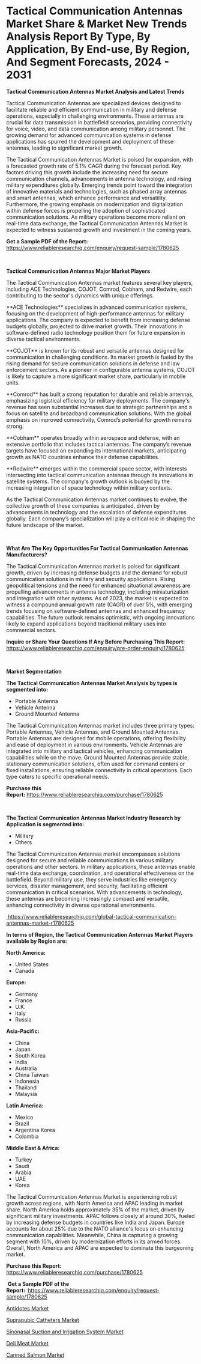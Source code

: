 <p><h1>Tactical Communication Antennas Market Share & Market New Trends Analysis Report By Type, By Application, By End-use, By Region, And Segment Forecasts, 2024 - 2031</h1></p><p><strong>Tactical Communication Antennas Market Analysis and Latest Trends</strong></p>
<p><p>Tactical Communication Antennas are specialized devices designed to facilitate reliable and efficient communication in military and defense operations, especially in challenging environments. These antennas are crucial for data transmission in battlefield scenarios, providing connectivity for voice, video, and data communication among military personnel. The growing demand for advanced communication systems in defense applications has spurred the development and deployment of these antennas, leading to significant market growth.</p><p>The Tactical Communication Antennas Market is poised for expansion, with a forecasted growth rate of 5.1% CAGR during the forecast period. Key factors driving this growth include the increasing need for secure communication channels, advancements in antenna technology, and rising military expenditures globally. Emerging trends point toward the integration of innovative materials and technologies, such as phased array antennas and smart antennas, which enhance performance and versatility. Furthermore, the growing emphasis on modernization and digitalization within defense forces is propelling the adoption of sophisticated communication solutions. As military operations become more reliant on real-time data exchange, the Tactical Communication Antennas Market is expected to witness sustained growth and investment in the coming years.</p></p>
<p><strong>Get a Sample PDF of the Report:&nbsp;</strong> <a href="https://www.reliableresearchiq.com/enquiry/request-sample/1780625?utm_campaign=1088&utm_medium=2&utm_source=Github&utm_content=ia&utm_term=09102024&utm_id=tactical-communication-antennas">https://www.reliableresearchiq.com/enquiry/request-sample/1780625</a></p>
<p>&nbsp;</p>
<p><strong>Tactical Communication Antennas Major Market Players</strong></p>
<p><p>The Tactical Communication Antennas market features several key players, including ACE Technologies, COJOT, Comrod, Cobham, and Redwire, each contributing to the sector's dynamics with unique offerings.</p><p>**ACE Technologies** specializes in advanced communication systems, focusing on the development of high-performance antennas for military applications. The company is expected to benefit from increasing defense budgets globally, projected to drive market growth. Their innovations in software-defined radio technology position them for future expansion in diverse tactical environments.</p><p>**COJOT** is known for its robust and versatile antennas designed for communication in challenging conditions. Its market growth is fueled by the rising demand for secure communication solutions in defense and law enforcement sectors. As a pioneer in configurable antenna systems, COJOT is likely to capture a more significant market share, particularly in mobile units.</p><p>**Comrod** has built a strong reputation for durable and reliable antennas, emphasizing logistical efficiency for military deployments. The company's revenue has seen substantial increases due to strategic partnerships and a focus on satellite and broadband communication solutions. With the global emphasis on improved connectivity, Comrod’s potential for growth remains strong.</p><p>**Cobham** operates broadly within aerospace and defense, with an extensive portfolio that includes tactical antennas. The company’s revenue targets have focused on expanding its international markets, anticipating growth as NATO countries enhance their defense capabilities.</p><p>**Redwire** emerges within the commercial space sector, with interests intersecting into tactical communication antennas through its innovations in satellite systems. The company's growth outlook is buoyed by the increasing integration of space technology within military contexts.</p><p>As the Tactical Communication Antennas market continues to evolve, the collective growth of these companies is anticipated, driven by advancements in technology and the escalation of defense expenditures globally. Each company’s specialization will play a critical role in shaping the future landscape of the market.</p></p>
<p>&nbsp;</p>
<p><strong>What Are The Key Opportunities For Tactical Communication Antennas Manufacturers?</strong></p>
<p><p>The Tactical Communication Antennas market is poised for significant growth, driven by increasing defense budgets and the demand for robust communication solutions in military and security applications. Rising geopolitical tensions and the need for enhanced situational awareness are propelling advancements in antenna technology, including miniaturization and integration with other systems. As of 2023, the market is expected to witness a compound annual growth rate (CAGR) of over 5%, with emerging trends focusing on software-defined antennas and enhanced frequency capabilities. The future outlook remains optimistic, with ongoing innovations likely to expand applications beyond traditional military uses into commercial sectors.</p></p>
<p><strong>Inquire or Share Your Questions If Any Before Purchasing This Report:</strong> <a href="https://www.reliableresearchiq.com/enquiry/pre-order-enquiry/1780625?utm_campaign=1088&utm_medium=2&utm_source=Github&utm_content=ia&utm_term=09102024&utm_id=tactical-communication-antennas">https://www.reliableresearchiq.com/enquiry/pre-order-enquiry/1780625</a></p>
<p>&nbsp;</p>
<p><strong>Market Segmentation</strong></p>
<p><strong>The Tactical Communication Antennas Market Analysis by types is segmented into:</strong></p>
<p><ul><li>Portable Antenna</li><li>Vehicle Antenna</li><li>Ground Mounted Antenna</li></ul></p>
<p><p>The Tactical Communication Antennas market includes three primary types: Portable Antennas, Vehicle Antennas, and Ground Mounted Antennas. Portable Antennas are designed for mobile operations, offering flexibility and ease of deployment in various environments. Vehicle Antennas are integrated into military and tactical vehicles, enhancing communication capabilities while on the move. Ground Mounted Antennas provide stable, stationary communication solutions, often used for command centers or fixed installations, ensuring reliable connectivity in critical operations. Each type caters to specific operational needs.</p></p>
<p><strong>Purchase this Report:&nbsp;</strong><a href="https://www.reliableresearchiq.com/purchase/1780625?utm_campaign=1088&utm_medium=2&utm_source=Github&utm_content=ia&utm_term=09102024&utm_id=tactical-communication-antennas">https://www.reliableresearchiq.com/purchase/1780625</a></p>
<p>&nbsp;</p>
<p><strong>The Tactical Communication Antennas Market Industry Research by Application is segmented into:</strong></p>
<p><ul><li>Military</li><li>Others</li></ul></p>
<p><p>The Tactical Communication Antennas market encompasses solutions designed for secure and reliable communications in various military operations and other sectors. In military applications, these antennas enable real-time data exchange, coordination, and operational effectiveness on the battlefield. Beyond military use, they serve industries like emergency services, disaster management, and security, facilitating efficient communication in critical scenarios. With advancements in technology, these antennas are becoming increasingly compact and versatile, enhancing connectivity in diverse operational environments.</p></p>
<p><a href="https://www.reliableresearchiq.com/global-tactical-communication-antennas-market-r1780625?utm_campaign=1088&utm_medium=2&utm_source=Github&utm_content=ia&utm_term=09102024&utm_id=tactical-communication-antennas">&nbsp;https://www.reliableresearchiq.com/global-tactical-communication-antennas-market-r1780625</a></p>
<p><strong>In terms of Region, the Tactical Communication Antennas Market Players available by Region are:</strong></p>
<p>
    <p> <strong> North America: </strong>
        <ul>
            <li>United States</li>
            <li>Canada</li>
        </ul>
        </p> 
    <p> <strong> Europe: </strong>
        <ul>
            <li>Germany</li>
            <li>France</li>
            <li>U.K.</li>
            <li>Italy</li>
            <li>Russia</li>
        </ul>
        </p> 
    <p> <strong> Asia-Pacific: </strong>
        <ul>
            <li>China</li>
            <li>Japan</li>
            <li>South Korea</li>
            <li>India</li>
            <li>Australia</li>
            <li>China Taiwan</li>
            <li>Indonesia</li>
            <li>Thailand</li>
            <li>Malaysia</li>
        </ul>
        </p> 
    <p> <strong> Latin America: </strong>
        <ul>
            <li>Mexico</li>
            <li>Brazil</li>
            <li>Argentina Korea</li>
            <li>Colombia</li>
        </ul>
        </p> 
    <p> <strong> Middle East & Africa: </strong>
        <ul>
            <li>Turkey</li>
            <li>Saudi</li>
            <li>Arabia</li>
            <li>UAE</li>
            <li>Korea</li>
        </ul>
    </p>
    </p>
<p><p>The Tactical Communication Antennas Market is experiencing robust growth across regions, with North America and APAC leading in market share. North America holds approximately 35% of the market, driven by significant military investments. APAC follows closely at around 30%, fueled by increasing defense budgets in countries like India and Japan. Europe accounts for about 25% due to the NATO alliance's focus on enhancing communication capabilities. Meanwhile, China is capturing a growing segment with 10%, driven by modernization efforts in its armed forces. Overall, North America and APAC are expected to dominate this burgeoning market.</p></p>
<p><strong>Purchase this Report: </strong><a href="https://www.reliableresearchiq.com/purchase/1780625?utm_campaign=1088&utm_medium=2&utm_source=Github&utm_content=ia&utm_term=09102024&utm_id=tactical-communication-antennas">https://www.reliableresearchiq.com/purchase/1780625</a></p>
<p>&nbsp;<strong>Get a Sample PDF of the Report:&nbsp;&nbsp;</strong><a href="https://www.reliableresearchiq.com/enquiry/request-sample/1780625?utm_campaign=1088&utm_medium=2&utm_source=Github&utm_content=ia&utm_term=09102024&utm_id=tactical-communication-antennas">https://www.reliableresearchiq.com/enquiry/request-sample/1780625</a></p>
<p><strong></strong></p>
<p><p><a href="https://www.linkedin.com/pulse/global-antidotes-market-size-trends-analysis-regional-outlook-lhxqf?utm_campaign=1088&utm_medium=2&utm_source=Github&utm_content=ia&utm_term=09102024&utm_id=tactical-communication-antennas">Antidotes Market</a></p><p><a href="https://www.linkedin.com/pulse/suprapubic-catheters-market-pulse-71-expansion-blueprint-2024-2031-95s6f?utm_campaign=1088&utm_medium=2&utm_source=Github&utm_content=ia&utm_term=09102024&utm_id=tactical-communication-antennas">Suprapubic Catheters Market</a></p><p><a href="https://github.com/justinhzfa/Market-Research-Report-List-1/blob/main/sinonasal-suction-and-irrigation-system-market.md?utm_campaign=1088&utm_medium=2&utm_source=Github&utm_content=ia&utm_term=09102024&utm_id=tactical-communication-antennas">Sinonasal Suction and Irrigation System Market</a></p><p><a href="https://issuu.com/reportprime-2/docs/deli-meat-market-size-2030.pptx_abd74685f0ccfa?utm_campaign=1088&utm_medium=2&utm_source=Github&utm_content=ia&utm_term=09102024&utm_id=tactical-communication-antennas">Deli Meat Market</a></p><p><a href="https://issuu.com/reportprime-2/docs/canned-salmon-market-size-2030.pptx_c7210f3b0d514b?utm_campaign=1088&utm_medium=2&utm_source=Github&utm_content=ia&utm_term=09102024&utm_id=tactical-communication-antennas">Canned Salmon Market</a></p></p>